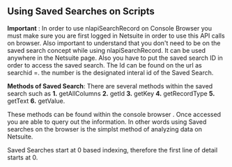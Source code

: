 ## Using Saved Searches on Scripts

**Important** : In order to use nlapiSearchRecord on Console Browser you must make sure you are first logged in Netsuite in order to use this API calls on browser. Also important to understand that you don't need to be on the saved search concept while using nlapiSearchRecord. It can be used anywhere in the Netsuite page. Also you have to put the saved search ID in order to access the saved search. The Id can be found on the url as searchid =. the number is the designated interal id of the Saved Search.

**Methods of Saved Search**: There are several methods within the saved search such as
 **1.** getAllColumns 
 **2.**  getId 
 **3.**  getKey 
 **4.**  getRecordType 
 **5.**  getText
 **6.**  getValue. 

 These methods can be found within the console browser . Once accessed you are able to query out the information. In other words using Saved searches on the browser is the simplst method of analyzing data on Netsuite.

 Saved Searches start at 0 based indexing, therefore the first line of detail starts at 0.
